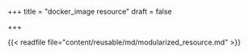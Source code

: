 +++
title = "docker_image resource"
draft = false

+++

{{< readfile file="content/reusable/md/modularized_resource.md" >}}
